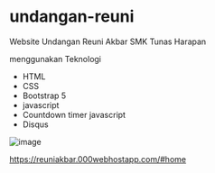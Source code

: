 # undangan-reuni

Website Undangan Reuni Akbar SMK Tunas Harapan

menggunakan Teknologi
- HTML
- CSS
- Bootstrap 5
- javascript
- Countdown timer javascript
- Disqus

![image](https://github.com/vincent746/undangan-reuni/assets/56901966/b5768c95-b8bf-418e-af16-a4fb2f1abbcd)

https://reuniakbar.000webhostapp.com/#home
